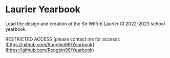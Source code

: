 # Laurier Yearbook

Lead the design and creation of the Sir Wilfrid Laurier CI 2022-2023 school yearbook.

RESTRICTED ACCESS (please contact me for access): [https://github.com/Rongbin99/Yearbook](https://github.com/Rongbin99/Yearbook)
